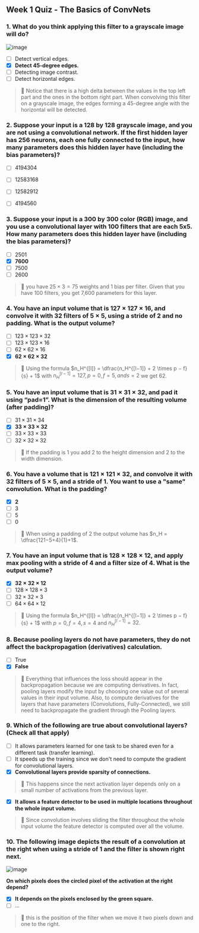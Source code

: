 ## Week 1 Quiz - The Basics of ConvNets


### 1. What do you think applying this filter to a grayscale image will do?

![image](https://user-images.githubusercontent.com/55765292/184266950-9d72c82e-0ea3-4017-a395-3380797ba042.png)

- [ ] Detect vertical edges.
- [x] **Detect 45-degree edges.**
- [ ] Detecting image contrast.
- [ ] Detect horizontal edges. 

> 📌 Notice that there is a high delta between the values in the top left part and the ones in the bottom right part. When convolving this filter on a grayscale image, the edges forming a 45-degree angle with the horizontal will be detected.


### 2. Suppose your input is a 128 by 128 grayscale image, and you are not using a convolutional network. If the first hidden layer has 256 neurons, each one fully connected to the input, how many parameters does this hidden layer have (including the bias parameters)?

- [ ] 4194304
- [ ] 12583168
- [ ] 12582912
- [ ] 4194560


### 3. Suppose your input is a 300 by 300 color (RGB) image, and you use a convolutional layer with 100 filters that are each 5x5. How many parameters does this hidden layer have (including the bias parameters)?

- [ ] 2501
- [x] **7600**
- [ ] 7500
- [ ] 2600

> 📌 you have $25 \times 3 = 75$ weights and $1$ bias per filter. Given that you have 100 filters, you get 7,600 parameters for this layer.


### 4. You have an input volume that is $127 \times 127 \times 16$, and convolve it with 32 filters of $5 \times 5$, using a stride of 2 and no padding. What is the output volume?

- [ ] $123 \times 123 \times 32$
- [ ] $123 \times 123 \times 16$
- [ ] $62 \times 62 \times 16$
- [x] **$62 \times 62 \times 32$**

> 📌 Using the formula $n_H^{[l]} = \dfrac{n_H^{[l−1]} + 2 \times p − f}{s} + 1$ with $n_H^{[l−1]} = 127, p = 0, f = 5, and s = 2$ we get 62.


### 5. You have an input volume that is $31 \times 31 \times 32$, and pad it using “pad=1”. What is the dimension of the resulting volume (after padding)?

- [ ] $31 \times 31 \times 34$
- [x] **$33 \times 33 \times 32$**
- [ ] $33 \times 33 \times 33$
- [ ] $32 \times 32 \times 32$

> 📌 If the padding is 1 you add 2 to the height dimension and 2 to the width dimension.


### 6. You have a volume that is $121 \times 121 \times 32$, and convolve it with 32 filters of $5\times 5$, and a stride of 1. You want to use a "same" convolution. What is the padding?

- [x] **2**
- [ ] 3
- [ ] 5
- [ ] 0

> 📌 When using a padding of 2 the output volume has $n_H = \dfrac{121−5+4}{1}+1$.


### 7. You have an input volume that is $128 \times 128 \times 12$, and apply max pooling with a stride of 4 and a filter size of 4. What is the output volume?

- [x] **$32 \times 32 \times 12$**
- [ ] $128 \times 128 \times 3$
- [ ] $32 \times 32 \times 3$
- [ ] $64 \times 64 \times 12$

> 📌 Using the formula $n_H^{[l]} = \dfrac{n_H^{[l−1]} + 2 \times p − f}{s} + 1$ with $p=0, f=4, s=4$ and $n_H^{[l−1]} = 32$.


### 8. Because pooling layers do not have parameters, they do not affect the backpropagation (derivatives) calculation.

- [ ] True
- [x] **False**

> 📌 Everything that influences the loss should appear in the backpropagation because we are computing derivatives. In fact, pooling layers modify the input by choosing one value out of several values in their input volume. Also, to compute derivatives for the layers that have parameters (Convolutions, Fully-Connected), we still need to backpropagate the gradient through the Pooling layers.


### 9. Which of the following are true about convolutional layers? (Check all that apply)

- [ ] It allows parameters learned for one task to be shared even for a different task (transfer learning).
- [ ] It speeds up the training since we don't need to compute the gradient for convolutional layers.
- [x] **Convolutional layers provide sparsity of connections.**
> 📌 This happens since the next activation layer depends only on a small number of activations from the previous layer.
- [x] **It allows a feature detector to be used in multiple locations throughout the whole input volume.**
> 📌 Since convolution involves sliding the filter throughout the whole input volume the feature detector is computed over all the volume.


### 10. The following image depicts the result of a convolution at the right when using a stride of 1 and the filter is shown right next.

![image](https://user-images.githubusercontent.com/55765292/184268185-4c5547c9-e173-4f7c-96ea-1663f62937d0.png)

**On which pixels does the circled pixel of the activation at the right depend?**

- [x] **It depends on the pixels enclosed by the green square.**
- [ ] ...

> 📌 this is the position of the filter when we move it two pixels down and one to the right.
